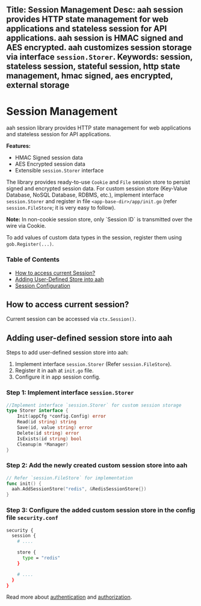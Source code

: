 Title: Session Management
Desc: aah session provides HTTP state management for web applications and stateless session for API applications. aah session is HMAC signed and AES encrypted. aah customizes session storage via interface `session.Storer`.
Keywords: session, stateless session, stateful session, http state management, hmac signed, aes encrypted, external storage
---
# Session Management

aah session library provides HTTP state management for web applications and stateless session for API applications.

**Features:**

  * HMAC Signed session data
  * AES Encrypted session data
  * Extensible `session.Storer` interface

The library provides ready-to-use `Cookie` and `File` session store to persist signed and encrypted session data. For custom session store (Key-Value Database, NoSQL Database, RDBMS, etc.), implement interface `session.Storer` and register in file `<app-base-dir>/app/init.go` (refer `session.FileStore`; it is very easy to follow).

<div class="alert alert-info-green">
<p><strong>Note:</strong> In non-cookie session store, only `Session ID` is transmitted over the wire via Cookie.</p>
</div>

To add values of custom data types in the session, register them using `gob.Register(...)`.

### Table of Contents

  * [How to access current Session?](#how-to-access-current-session)
  * [Adding User-Defined Store into aah](#adding-user-defined-session-store-into-aah)
  * [Session Configuration](security-config.html#section-session)

## How to access current session?

Current session can be accessed via `ctx.Session()`.

## Adding user-defined session store into aah

Steps to add user-defined session store into aah:

  1. Implement interface `session.Storer` (Refer `session.FileStore`).
  2. Register it in aah at `init.go` file.
  3. Configure it in app session config.

### Step 1: Implement interface `session.Storer`

```go
//Implement interface `session.Storer` for custom session storage
type Storer interface {
	Init(appCfg *config.Config) error
	Read(id string) string
	Save(id, value string) error
	Delete(id string) error
	IsExists(id string) bool
	Cleanup(m *Manager)
}
```


### Step 2: Add the newly created custom session store into aah

```go
// Refer `session.FileStore` for implementation
func init() {
  aah.AddSessionStore("redis", &RedisSessionStore{})
}
```

### Step 3: Configure the added custom session store in the config file `security.conf`

```bash
security {
  session {
    # ....

    store {
      type = "redis"
    }

    # ....
  }
}
```

Read more about [authentication](authentication.html) and [authorization](authorization.html). 
